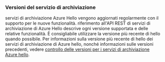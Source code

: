### <a name="storage-service-versions"></a>Versioni del servizio di archiviazione
servizi di archiviazione Azure Hello vengono aggiornati regolarmente con il supporto per le nuove funzionalità. riferimento all'API REST di servizi di archiviazione di Azure Hello descrive ogni versione supportata e delle relative funzionalità. È consigliabile utilizzare la versione più recente di hello quando possibile. Per informazioni sulla versione più recente di hello dei servizi di archiviazione di Azure hello, nonché informazioni sulle versioni precedenti, vedere [controllo delle versioni per i servizi di archiviazione Azure hello](https://msdn.microsoft.com/library/azure/dd894041.aspx).  

